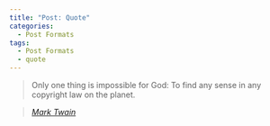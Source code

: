 ```yaml
---
title: "Post: Quote"
categories:
  - Post Formats
tags:
  - Post Formats
  - quote
---
```


> Only one thing is impossible for God: To find any sense in any copyright law
> on the planet.

> <cite><a href="http://www.brainyquote.com/quotes/quotes/m/marktwain163473.html">Mark
> Twain</a></cite>
